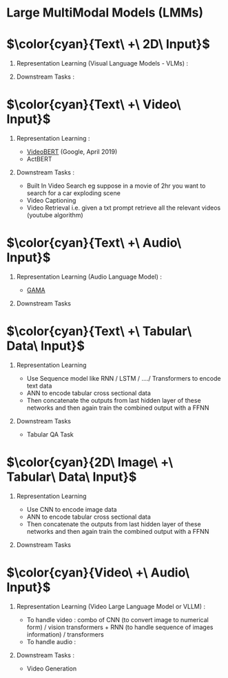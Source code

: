 # Large MultiModal Models (LMMs)






# $\color{cyan}{Text\ +\ 2D\ Input\}$
1. Representation Learning (Visual Language Models - VLMs) :

2. Downstream Tasks :










# $\color{cyan}{Text\ +\ Video\ Input\}$
1. Representation Learning :
   - [VideoBERT](https://arxiv.org/abs/1904.01766) (Google, April 2019)
   - ActBERT
     
2. Downstream Tasks :
   - Built In Video Search eg suppose in a movie of 2hr you want to search for a car exploding scene
   - Video Captioning
   - Video Retrieval i.e. given a txt prompt retrieve all the relevant videos (youtube algorithm)











# $\color{cyan}{Text\ +\ Audio\ Input\}$
1. Representation Learning (Audio Language Model) :
   - [GAMA](https://sreyan88.github.io/gamaaudio/)
   
2. Downstream Tasks








# $\color{cyan}{Text\ +\ Tabular\ Data\ Input\}$
1. Representation Learning
   - Use Sequence model like RNN / LSTM / …./ Transformers to encode text data 
   - ANN to encode tabular cross sectional data 
   - Then concatenate the outputs from last hidden layer of these networks and then again train the combined output with a FFNN
     
2. Downstream Tasks
   - Tabular QA Task









# $\color{cyan}{2D\ Image\ +\ Tabular\ Data\ Input\}$
1. Representation Learning
   - Use CNN to encode image data 
   - ANN to encode tabular cross sectional data 
   - Then concatenate the outputs from last hidden layer of these networks and then again train the combined output with a FFNN
     
2. Downstream Tasks










# $\color{cyan}{Video\ +\ Audio\ Input\}$
1. Representation Learning (Video Large Language Model or VLLM) : 
   - To handle video : combo of CNN (to convert image to numerical form) / vision transformers + RNN (to handle sequence of images information) / transformers
   - To handle audio :

2. Downstream Tasks :
   - Video Generation

